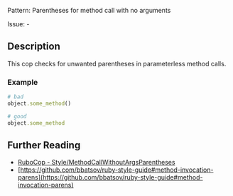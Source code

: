 Pattern: Parentheses for method call with no arguments

Issue: -

## Description

This cop checks for unwanted parentheses in parameterless method calls.

### Example

```ruby
# bad
object.some_method()

# good
object.some_method
```

## Further Reading

* [RuboCop - Style/MethodCallWithoutArgsParentheses](https://rubocop.readthedocs.io/en/latest/cops_style/#stylemethodcallwithoutargsparentheses)
* [https://github.com/bbatsov/ruby-style-guide#method-invocation-parens](https://github.com/bbatsov/ruby-style-guide#method-invocation-parens)
